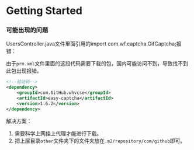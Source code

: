 # Getting Started

### 可能出现的问题
UsersController.java文件里面引用的import com.wf.captcha.GifCaptcha;报错：

由于`prm.xml`文件里面的这段代码需要下载的包，国内可能访问不到，导致找不到此包出现报错。
```xml
<!--验证码-->
<dependency>
    <groupId>com.GitHub.whvcse</groupId>
    <artifactId>easy-captcha</artifactId>
    <version>1.6.2</version>
</dependency>
```

解决方案：
1. 需要科学上网挂上代理才能进行下载。
2. 把上层目录`other`文件夹下的文件夹放在`.m2/repository/com/github`即可。
